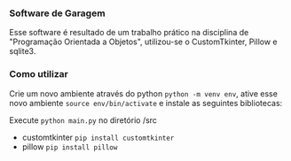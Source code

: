 ### Software de Garagem

Esse software é resultado de um trabalho prático na disciplina de
"Programação Orientada a Objetos", utilizou-se o CustomTkinter, Pillow e sqlite3.

### Como utilizar

Crie um novo ambiente através do python `python -m venv env`, ative esse novo
ambiente `source env/bin/activate` e instale as seguintes bibliotecas:

Execute `python main.py` no diretório /src

- customtkinter
  `pip install customtkinter`
- pillow
  `pip install pillow`
